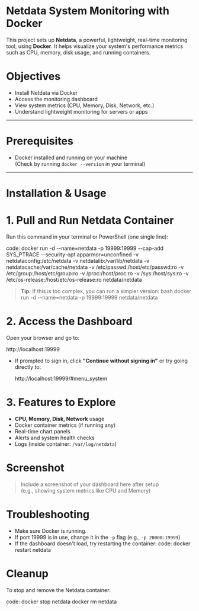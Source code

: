 # Netdata System Monitoring with Docker

This project sets up **Netdata**, a powerful, lightweight, real-time monitoring tool, using **Docker**. It helps visualize your system's performance metrics such as CPU, memory, disk usage, and running containers.

# Objectives

- Install Netdata via Docker
- Access the monitoring dashboard
- View system metrics (CPU, Memory, Disk, Network, etc.)
- Understand lightweight monitoring for servers or apps

---

# Prerequisites

- Docker installed and running on your machine  
  (Check by running `docker --version` in your terminal)

---

# Installation & Usage

# 1. Pull and Run Netdata Container

Run this command in your terminal or PowerShell (one single line):

code:
docker run -d --name=netdata -p 19999:19999 --cap-add SYS_PTRACE --security-opt apparmor=unconfined -v netdataconfig:/etc/netdata -v netdatalib:/var/lib/netdata -v netdatacache:/var/cache/netdata -v /etc/passwd:/host/etc/passwd:ro -v /etc/group:/host/etc/group:ro -v /proc:/host/proc:ro -v /sys:/host/sys:ro -v /etc/os-release:/host/etc/os-release:ro netdata/netdata


> **Tip:** If this is too complex, you can run a simpler version:
> bash
> docker run -d --name=netdata -p 19999:19999 netdata/netdata



# 2. Access the Dashboard

Open your browser and go to:


http://localhost:19999


- If prompted to sign in, click **"Continue without signing in"** or try going directly to:
  
  http://localhost:19999/#menu_system
  

# 3. Features to Explore

- **CPU, Memory, Disk, Network** usage
- Docker container metrics (if running any)
- Real-time chart panels
- Alerts and system health checks
- Logs (inside container: `/var/log/netdata`)


# Screenshot

> Include a screenshot of your dashboard here after setup  
> (e.g., showing system metrics like CPU and Memory)


# Troubleshooting

- Make sure Docker is running.
- If port 19999 is in use, change it in the `-p` flag (e.g., `-p 20000:19999`)
- If the dashboard doesn't load, try restarting the container:
  code:
  docker restart netdata
  
# Cleanup

To stop and remove the Netdata container:

code:
docker stop netdata
docker rm netdata
